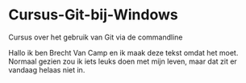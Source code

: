 # Cursus-Git-bij-Windows
Cursus over het gebruik van Git via de commandline

Hallo ik ben Brecht Van Camp en ik maak deze tekst omdat het moet.
Normaal gezien zou ik iets leuks doen met mijn leven, maar dat zit er vandaag helaas niet in.

